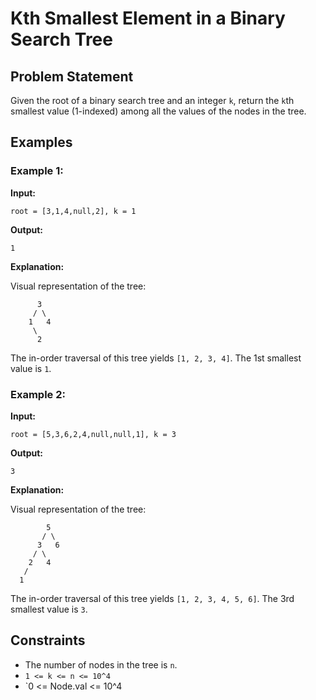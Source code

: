 # Kth Smallest Element in a Binary Search Tree

## Problem Statement

Given the root of a binary search tree and an integer `k`, return the `k`th smallest value (1-indexed) among all the values of the nodes in the tree.

## Examples

### Example 1:

**Input:** 
```
root = [3,1,4,null,2], k = 1
```

**Output:** 
```
1
```

**Explanation:**

Visual representation of the tree:
```
      3
     / \
    1   4
     \
      2
```
The in-order traversal of this tree yields `[1, 2, 3, 4]`. The 1st smallest value is `1`.

### Example 2:

**Input:** 
```
root = [5,3,6,2,4,null,null,1], k = 3
```

**Output:** 
```
3
```

**Explanation:**

Visual representation of the tree:
```
        5
       / \
      3   6
     / \
    2   4
   /
  1
```
The in-order traversal of this tree yields `[1, 2, 3, 4, 5, 6]`. The 3rd smallest value is `3`.

## Constraints

- The number of nodes in the tree is `n`.
- `1 <= k <= n <= 10^4`
- `0 <= Node.val <= 10^4